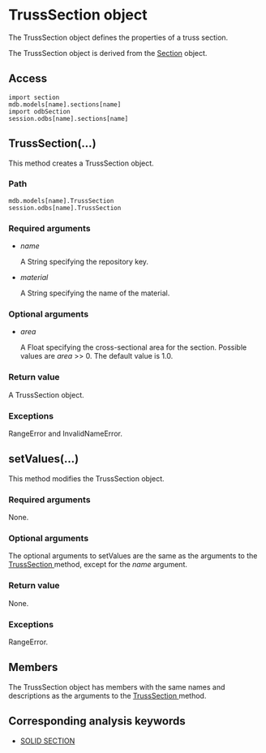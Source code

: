 # TrussSection object

The TrussSection object defines the properties of a truss section.

The TrussSection object is derived from the [Section](https://help.3ds.com/2022/english/DSSIMULIA_Established/SIMACAEKERRefMap/simaker-c-sectionpyc.htm?ContextScope=all) object.

## Access

```
import section
mdb.models[name].sections[name]
import odbSection
session.odbs[name].sections[name]
```

## TrussSection(...)



This method creates a TrussSection object.



### Path

```
mdb.models[name].TrussSection
session.odbs[name].TrussSection
```

### Required arguments

- *name*

  A String specifying the repository key.

- *material*

  A String specifying the name of the material.

### Optional arguments

- *area*

  A Float specifying the cross-sectional area for the section. Possible values are *area* >> 0. The default value is 1.0.

### Return value

A TrussSection object.

### Exceptions

RangeError and InvalidNameError.



## setValues(...)



This method modifies the TrussSection object.



### Required arguments

None.

### Optional arguments

The optional arguments to setValues are the same as the arguments to the [TrussSection ](https://help.3ds.com/2022/English/DSSIMULIA_Established/SIMACAEKERRefMap/simaker-c-trusssectionpyc.htm?ContextScope=all#simaker-trusssectiontrusssectionpyc)method, except for the *name* argument.

### Return value

None.

### Exceptions

RangeError.



## Members

The TrussSection object has members with the same names and descriptions as the arguments to the [TrussSection ](https://help.3ds.com/2022/English/DSSIMULIA_Established/SIMACAEKERRefMap/simaker-c-trusssectionpyc.htm?ContextScope=all#simaker-trusssectiontrusssectionpyc)method.



## Corresponding analysis keywords

- [SOLID SECTION](https://help.3ds.com/2022/English/DSSIMULIA_Established/SIMACAEKEYRefMap/simakey-r-solidsection.htm?ContextScope=all#simakey-r-solidsection)